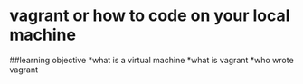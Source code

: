 # vagrant or how to code on your local machine
##learning objective
*what is a virtual machine
*what is vagrant
*who wrote vagrant
